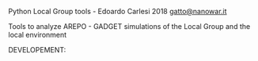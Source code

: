Python Local Group tools - Edoardo Carlesi 2018
gatto@nanowar.it


Tools to analyze AREPO - GADGET simulations of the Local Group and the local environment

DEVELOPEMENT:



